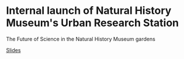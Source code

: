 # Internal launch of Natural History Museum's Urban Research Station

The Future of Science in the Natural History Museum gardens

[Slides](/talks/2025-04-URS-launch.pptx)
